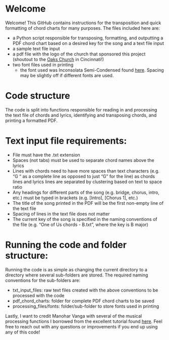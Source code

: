 # Welcome
Welcome! This GitHub contains instructions for the transposition and quick formatting of chord charts for many purposes. The files included here are:
- a Python script responsible for transposing, formatting, and outputting a PDF chord chart based on a desired key for the song and a text file input
- a sample text file input
- a pdf file with the logo of the church that sponsored this project (shoutout to the [Oaks Church](https://fonts.google.com/specimen/Inconsolata?subset=vietnamese) in Cincinnati!)
- two font files used in printing
  - the font used was Inconsolata Semi-Condensed found [here](https://fonts.google.com/specimen/Inconsolata?subset=vietnamese). Spacing may be slightly off if different fonts are used.

# Code structure
The code is split into functions responsible for reading in and processing the text file of chords and lyrics, identifying and transposing chords, and printing a formatted PDF.

# Text input file requirements:
- File must have the .txt extension
- Spaces (not tabs) must be used to separate chord names above the lyrics
- Lines with chords need to have more spaces than text characters (e.g. “G        “ as a complete line as opposed to just “G” for the line) as chords lines and lyrics lines are separated by clustering based on text to space ratio
- Any headings for different parts of the song (e.g. bridge, chorus, intro, etc.) must be typed in brackets (e.g. [Intro], [Chorus 1], etc.)
- The title of the song printed in the PDF will be the first non-empty line of the text file
- Spacing of lines in the text file does not matter
- The current key of the song is specified in the naming conventions of the file (e.g. “One of Us chords - B.txt”, where the key is B major)

# Running the code and folder structure:
Running the code is as simple as changing the current directory to a directory where several sub-folders are stored. The required naming conventions for the sub-folders are:
- txt_input_files: raw text files created with the above conventions to be processed with the code
- pdf_chord_charts: folder for complete PDF chord charts to be saved
- processing_files/fonts: folder/sub-folder to store fonts used in printing

Lastly, I want to credit Manohar Vanga with several of the musical processing functions I borrowed from the excellent tutorial found [here](https://www.mvanga.com/blog/basic-music-theory-in-200-lines-of-python). 
Feel free to reach out with any questions or improvements if you end up using any of this code!
